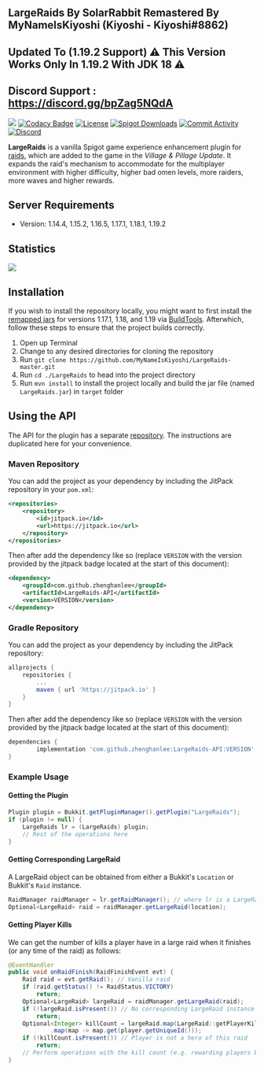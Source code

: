 ## LargeRaids By SolarRabbit Remastered By MyNameIsKiyoshi (Kiyoshi - Kiyoshi#8862)
## Updated To (1.19.2 Support) ⚠ This Version Works Only In 1.19.2 With JDK 18 ⚠
## Discord Support : https://discord.gg/bpZag5NQdA

[![](https://jitpack.io/v/zhenghanlee/LargeRaids-API.svg)](https://github.com/zhenghanlee/LargeRaids-API)
[![Codacy Badge](https://app.codacy.com/project/badge/Grade/e2b8ef0d41e3404b91a62a35196c7e9e)](https://www.codacy.com/gh/zhenghanlee/LargeRaids/dashboard?utm_source=github.com&utm_medium=referral&utm_content=zhenghanlee/LargeRaids&utm_campaign=Badge_Grade)
[![License](https://img.shields.io/github/license/zhenghanlee/LargeRaids)](https://img.shields.io/github/license/zhenghanlee/LargeRaids)
[![Spigot Downloads](http://badge.henrya.org/spigotbukkit/downloads?spigot=95422&name=spigot_downloads)](https://www.spigotmc.org/resources/largeraids-1-14-x-1-17-x.95422/)
[![Commit Activity](https://img.shields.io/github/commit-activity/m/zhenghanlee/LargeRaids)](https://img.shields.io/github/commit-activity/m/zhenghanlee/LargeRaids)
[![Discord](https://img.shields.io/discord/846941711741222922.svg?logo=discord)](https://discord.gg/YSv7pptDjE)

**LargeRaids** is a vanilla Spigot game experience enhancement plugin for [raids](https://minecraft.fandom.com/wiki/Raid), which are added to the game in the _Village & Pillage Update_. It expands the raid's mechanism to accommodate for the multiplayer environment with higher difficulty, higher bad omen levels, more raiders, more waves and higher rewards.

## Server Requirements

- Version: 1.14.4, 1.15.2, 1.16.5, 1.17.1, 1.18.1, 1.19.2

## Statistics

[![](https://bstats.org/signatures/bukkit/LargeRaids.svg)](https://bstats.org/plugin/bukkit/LargeRaids/13910)

## Installation

If you wish to install the repository locally, you might want to first install the [remapped jars](https://www.spigotmc.org/threads/spigot-bungeecord-1-17-1-17-1.510208/#:~:text=In%20order%20to%20assist%20developers%20with%20the%20transition%20we%20have%20added%20an%20additional%20option%20to%20BuildTools%2C%20%2D%2Dremapped) for versions 1.17.1, 1.18, and 1.19 via [BuildTools](https://hub.spigotmc.org/jenkins/job/BuildTools/). Afterwhich, follow these steps to ensure that the project builds correctly.

1. Open up Terminal
2. Change to any desired directories for cloning the repository
3. Run `git clone https://github.com/MyNameIsKiyoshi/LargeRaids-master.git`
4. Run `cd ./LargeRaids` to head into the project directory
5. Run `mvn install` to install the project locally and build the jar file (named `LargeRaids.jar`) in `target` folder

## Using the API

The API for the plugin has a separate [repository](https://github.com/zhenghanlee/LargeRaids-API). The instructions are duplicated here for your convenience.

### Maven Repository

You can add the project as your dependency by including the JitPack repository in your `pom.xml`:

```xml
<repositories>
	<repository>
		<id>jitpack.io</id>
		<url>https://jitpack.io</url>
	</repository>
</repositories>
```

Then after add the dependency like so (replace `VERSION` with the version provided by the jitpack badge located at the start of this document):

```xml
<dependency>
	<groupId>com.github.zhenghanlee</groupId>
	<artifactId>LargeRaids-API</artifactId>
	<version>VERSION</version>
</dependency>
```

### Gradle Repository

You can add the project as your dependency by including the JitPack repository:

```gradle
allprojects {
	repositories {
		...
		maven { url 'https://jitpack.io' }
	}
}
```

Then after add the dependency like so (replace `VERSION` with the version provided by the jitpack badge located at the start of this document):

```gradle
dependencies {
	    implementation 'com.github.zhenghanlee:LargeRaids-API:VERSION'
}
```

### Example Usage

#### Getting the Plugin

```java
Plugin plugin = Bukkit.getPluginManager().getPlugin("LargeRaids");
if (plugin != null) {
    LargeRaids lr = (LargeRaids) plugin;
    // Rest of the operations here
}
```

#### Getting Corresponding LargeRaid

A LargeRaid object can be obtained from either a Bukkit's `Location` or Bukkit's `Raid` instance.

```java
RaidManager raidManager = lr.getRaidManager(); // where lr is a LargeRaids instance
Optional<LargeRaid> raid = raidManager.getLargeRaid(location);
```

#### Getting Player Kills

We can get the number of kills a player have in a large raid when it finishes (or any time of the raid) as follows:

```java
@EventHandler
public void onRaidFinish(RaidFinishEvent evt) {
    Raid raid = evt.getRaid(); // Vanilla raid
    if (raid.getStatus() != RaidStatus.VICTORY)
        return;
    Optional<LargeRaid> largeRaid = raidManager.getLargeRaid(raid);
    if (!largeRaid.isPresent()) // No corresponding LargeRaid instance
        return;
    Optional<Integer> killCount = largeRaid.map(LargeRaid::getPlayerKills)
            .map(map -> map.get(player.getUniqueId()));
    if (!killCount.isPresent()) // Player is not a hero of this raid
        return;
    // Perform operations with the kill count (e.g. rewarding players based on kill count)
}
```
